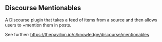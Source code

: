 ## Discourse Mentionables

A Discourse plugin that takes a feed of items from a source and then allows users to +mention them in posts.

See further: https://thepavilion.io/c/knowledge/discourse/mentionables